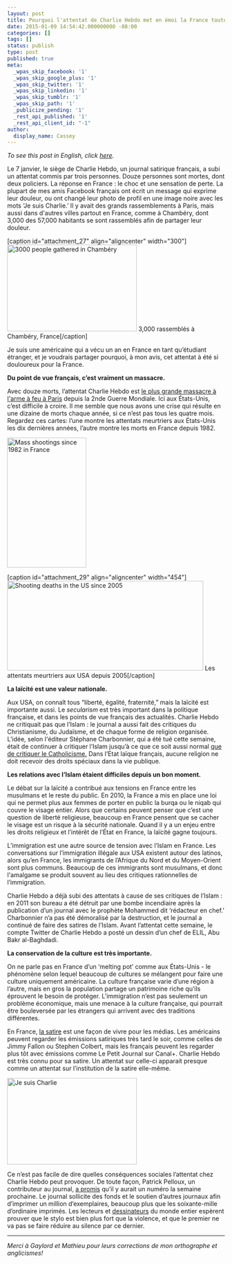 ```yaml
---
layout: post
title: Pourquoi l'attentat de Charlie Hebdo met en émoi la France toute entière
date: 2015-01-09 14:54:42.000000000 -08:00
categories: []
tags: []
status: publish
type: post
published: true
meta:
  _wpas_skip_facebook: '1'
  _wpas_skip_google_plus: '1'
  _wpas_skip_twitter: '1'
  _wpas_skip_linkedin: '1'
  _wpas_skip_tumblr: '1'
  _wpas_skip_path: '1'
  _publicize_pending: '1'
  _rest_api_published: '1'
  _rest_api_client_id: "-1"
author:
  display_name: Cassey
---
```

<p class="p1"><i>To see this post in English, click <a title="Why the Charlie Hebdo Attack is So Devastaing" href="https://clottman.wordpress.com/2015/01/09/why-the-charlie-hebdo-attack-is-so-devastaing/" target="_blank">here</a>. </i></p>

<p class="p1">Le 7 janvier, le siège de Charlie Hebdo, un journal satirique français, a subi un attentat commis par trois personnes. Douze personnes sont mortes, dont deux policiers. La réponse en France : le choc et une sensation de perte. La plupart de mes amis Facebook français ont écrit un message qui exprime leur douleur, ou ont changé leur photo de profil en une image noire avec les mots ‘Je suis Charlie.’ Il y avait des grands rassemblements à Paris, mais aussi dans d'autres villes partout en France, comme à Chambéry, dont 3,000 des 57,000 habitants se sont rassemblés afin de partager leur douleur.</p>

<p>[caption id="attachment_27" align="aligncenter" width="300"]<a href="https://clottman.files.wordpress.com/2015/01/chambery-plus-grande.jpg"><img class="wp-image-27 size-medium" src="{{ site.image_url }}/chambery-plus-grande.jpg?w=300" alt="3000 people gathered in Chambéry" width="300" height="200" /></a> 3,000 rassemblés à Chambéry, France[/caption]</p>
<p class="p1"><span class="s1">Je suis une américaine qui a vécu un an en France en tant qu’étudiant étranger, et je voudrais partager pourquoi, à mon avis, cet attentat à été si douloureux pour la France.</span></p>
<p class="p1"><strong><span class="s1">Du point de vue français, c’est vraiment un massacre.</span></strong></p>
<p class="p1"><span class="s1">Avec douze morts, l’attentat Charlie Hebdo est <a href="http://www.liberation.fr/politiques/2015/01/07/l-attentat-le-plus-meurtrier-a-paris_1175401" target="_blank">le plus grande massacre à l'arme à feu à Paris</a> depuis la 2nde Guerre Mondiale. Ici aux États-Unis, c’est difficile à croire. Il me semble que nous avons une crise qui résulte en une dizaine de morts chaque année, si ce n’est pas tous les quatre mois. Regardez ces cartes: l’une montre les attentats meurtriers aux États-Unis les dix dernières années, l’autre montre les morts en France depuis 1982.</span></p>
<p><a href="http://www.liberation.fr/politiques/2015/01/07/l-attentat-le-plus-meurtrier-a-paris_1175401"><img class="aligncenter wp-image-30 size-medium" src="assets/screen-shot-2015-01-07-at-11-40-18-am.png?w=183" alt="Mass shootings since 1982 in France" width="183" height="300" /></a></p>
<p>[caption id="attachment_29" align="aligncenter" width="454"]<a href="http://www.thedailybeast.com/articles/2012/07/24/interactive-map-the-us-shooting-epidemic.html"><img class="wp-image-29" src="assets/map-of-shooting-960x439.png?w=300" alt="Shooting deaths in the US since 2005" width="454" height="207" /></a> Les attentats meurtriers aux USA depuis 2005[/caption]</p>
<p class="p1"><span class="s1"><b>La laïcité est une valeur nationale.</b></span></p>
<p class="p1"><span class="s1">Aux USA, on connaît tous “liberté, égalité, fraternité,”</span> <span class="s1">mais la laïcité est importante aussi. Le <i>secularism</i> est très important dans la politique française, et dans les points de vue français des actualités. Charlie Hebdo ne critiquait pas que l’Islam : le journal a aussi fait des critiques du Christianisme, du Judaïsme, et de chaque forme de religion organisée. L’idée, selon l'éditeur Stéphane Charbonnier, qui a été</span> <span class="s1">tué</span> <span class="s1">cette semaine, était de continuer à critiquer l’Islam jusqu’à</span><span class="s2"> ce que ce soit</span><span class="s1"> aussi normal <a title="aussi normal que de critiquer le Catholicisme" href="http://www.newyorker.com/news/news-desk/the-charlie-hebdo-affair-laughing-at-blasphemy" target="_blank">que de critiquer le Catholicisme.</a> </span><span class="s1">Dans l’</span><span class="s2">E</span><span class="s1">tat laïque français, aucune religion ne doit recevoir des droits spéciaux dans la vie publique.</span></p>
<p class="p1"><span class="s1"><b>Les relations avec l’Islam étaient difficiles depuis un bon moment.</b></span></p>
<p class="p1"><span class="s1">L</span><span class="s2">e d</span><span class="s1">é</span><span class="s2">bat</span><span class="s1"> sur la laïcité</span> <span class="s1">a contribué</span> <span class="s1">aux tensions en France entre les musulmans et le reste du public. En 2010, la France a </span><span class="s2">mis en place</span><span class="s1"> une loi qui ne permet plus aux femmes de porter en public la burqa ou le niqab qui couvre le visage entier. Alors que certains peuvent penser que c’est une question de liberté</span> <span class="s1">religieuse, beaucoup en France pensent que se cacher le visage est un risque à</span> <span class="s1">la sécurité</span> <span class="s1">nationale. Quand il y a un enjeu entre les droits religieux et l’intérêt de l’État en France, la laïcité</span> <span class="s1">gagne toujours. </span></p>
<p class="p1"><span class="s1">L’immigration est une autre source de tension avec l’Islam en France. Les conversations sur l’immigration illégale aux USA existent autour des latinos, alors qu’en France, les immigrants de l’Afrique du Nord et du Moyen-Orient sont plus communs. Beaucoup de ces immigrants sont musulmans, et donc l'amalgame se produit souvent au lieu des critiques rationnelles de l’immigration. </span></p>
<p class="p1"><span class="s1">Charlie Hebdo a déjà</span> <span class="s1">subi des attentats à</span> <span class="s1">cause de ses critiques de l’Islam : en 2011 son bureau a été</span> <span class="s1">détruit par une bombe incendiaire après la publication d’un journal avec le prophète Mohammed dit ‘rédacteur en chef.’</span> <span class="s1">Charbonnier n’a pas été</span> <span class="s1">démoralisé</span> <span class="s1">par la destruction, et le journal a continué</span> <span class="s1">de faire des satires de l’Islam. Avant l’attentat cette semaine, le compte Twitter de Charlie Hebdo a posté</span> <span class="s1">un dessin d’un chef de ELIL, Abu Bakr al-Baghdadi.</span></p>
<p class="p1"><span class="s1"><b>La conservation de la culture est très importante.</b></span></p>
<p class="p1"><span class="s1">On ne parle pas en France d’un ‘melting pot’</span> <span class="s1">comme aux États-Unis - le phénomène selon lequel beaucoup de cultures se mélangent pour faire une culture uniquement américaine. La culture française varie d’une région à</span> <span class="s1">l’autre, mais en gros la population partage un patrimoine riche qu’ils éprouvent le besoin de protéger. L’immigration n’est pas seulement un problème économique, mais une menace à</span> <span class="s1">la culture française, qui pourrait être bouleversée</span> <span class="s1">par les étrangers qui arrivent avec des traditions différentes. </span></p>
<p class="p1"><span class="s1">En France, <a href="http://www.economist.com/node/17632947" target="_blank">la satire</a> est </span><span class="s1">une façon de vivre pour les médias. Les américains peuvent regarder les émissions satiriques très tard le soir, comme celles de Jimmy Fallon ou Stephen Colbert, mais les français peuvent les regarder plus tôt avec émissions comme Le Petit Journal sur Canal+. Charlie Hebdo est très connu pour sa satire. Un attentat sur celle-ci appara</span><span class="s2">i</span><span class="s1">t presque comme un attentat sur l’institution de la satire elle-même.</span></p>
<p class="p1"><a href="https://clottman.files.wordpress.com/2015/01/je-suis-charlie.jpg"><img class="aligncenter size-medium wp-image-35" src="assets/je-suis-charlie.jpg?w=300" alt="Je suis Charlie" width="300" height="200" /></a></p>
<p class="p1"><span class="s1">Ce n’est pas facile de dire quelles conséquences sociales l’attentat chez Charlie Hebdo peut provoquer. De toute façon, Patrick Pelloux, un contributeur au journal, </span><a href="http://www.bbc.com/news/entertainment-arts-30724863" target="_blank">a promis</a> qu’il y aurait un numéro la semaine prochaine. Le journal sollicite des fonds et le soutien d’autres journaux afin d’imprimer un million d’exemplaires, beaucoup plus que les soixante-mille d’ordinaire imprimés. Les lecteurs et <a href="http://www.vox.com/2015/1/7/7508387/cartoonists-respond-charlie-hebdo" target="_blank">dessinateurs</a> du monde entier espèrent prouver que le stylo est bien plus fort que la violence, et que le premier ne va pas se faire réduire au silence par ce dernier.</p>
<hr />
<p class="p1"><em>Merci à Gaylord et Mathieu pour leurs corrections de mon orthographe et anglicismes! </em></p>
